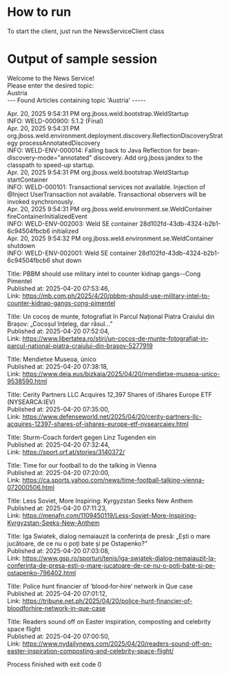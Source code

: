 # How to run

To start the client, just run the NewsServiceClient class

# Output of sample session

Welcome to the News Service!  
Please enter the desired topic:  
Austria  
--- Found Articles containing topic 'Austria' ----- 

Apr. 20, 2025 9:54:31 PM org.jboss.weld.bootstrap.WeldStartup <clinit>  
INFO: WELD-000900: 5.1.2 (Final)  
Apr. 20, 2025 9:54:31 PM org.jboss.weld.environment.deployment.discovery.ReflectionDiscoveryStrategy processAnnotatedDiscovery  
INFO: WELD-ENV-000014: Falling back to Java Reflection for bean-discovery-mode="annotated" discovery. Add org.jboss:jandex to the classpath to speed-up startup.  
Apr. 20, 2025 9:54:31 PM org.jboss.weld.bootstrap.WeldStartup startContainer  
INFO: WELD-000101: Transactional services not available. Injection of @Inject UserTransaction not available. Transactional observers will be invoked synchronously.  
Apr. 20, 2025 9:54:31 PM org.jboss.weld.environment.se.WeldContainer fireContainerInitializedEvent  
INFO: WELD-ENV-002003: Weld SE container 28d102fd-43db-4324-b2b1-6c94504fbcb6 initialized  
Apr. 20, 2025 9:54:32 PM org.jboss.weld.environment.se.WeldContainer shutdown  
INFO: WELD-ENV-002001: Weld SE container 28d102fd-43db-4324-b2b1-6c94504fbcb6 shut down

Title: PBBM should use military intel to counter kidnap gangs--Cong Pimentel  
Published at: 2025-04-20 07:53:46,  
Link: https://mb.com.ph/2025/4/20/pbbm-should-use-military-intel-to-counter-kidnap-gangs-cong-pimentel

Title: Un cocoș de munte, fotografiat în Parcul Național Piatra Craiului din Brașov: „Cocoșul înțeleg, dar râsul...”  
Published at: 2025-04-20 07:52:04,  
Link: https://www.libertatea.ro/stiri/un-cocos-de-munte-fotografiat-in-parcul-national-piatra-craiului-din-brasov-5277919

Title: Mendietxe Museoa, único  
Published at: 2025-04-20 07:38:18,  
Link: https://www.deia.eus/bizkaia/2025/04/20/mendietxe-museoa-unico-9538590.html

Title: Cerity Partners LLC Acquires 12,397 Shares of iShares Europe ETF (NYSEARCA:IEV)  
Published at: 2025-04-20 07:35:00,  
Link: https://www.defenseworld.net/2025/04/20/cerity-partners-llc-acquires-12397-shares-of-ishares-europe-etf-nysearcaiev.html

Title: Sturm-Coach fordert gegen Linz Tugenden ein  
Published at: 2025-04-20 07:32:44,  
Link: https://sport.orf.at/stories/3140372/

Title: Time for our football to do the talking in Vienna  
Published at: 2025-04-20 07:20:00,  
Link: https://ca.sports.yahoo.com/news/time-football-talking-vienna-072000506.html

Title: Less Soviet, More Inspiring: Kyrgyzstan Seeks New Anthem  
Published at: 2025-04-20 07:11:23,  
Link: https://menafn.com/1109450119/Less-Soviet-More-Inspiring-Kyrgyzstan-Seeks-New-Anthem

Title: Iga Swiatek, dialog nemaiauzit la conferința de presă: „Ești o mare jucătoare, de ce nu o poți bate și pe Ostapenko?”  
Published at: 2025-04-20 07:03:08,  
Link: https://www.gsp.ro/sporturi/tenis/iga-swiatek-dialog-nemaiauzit-la-conferinta-de-presa-esti-o-mare-jucatoare-de-ce-nu-o-poti-bate-si-pe-ostapenko-796402.html

Title: Police hunt financier of ‘blood‐for‐hire’ network in Que case  
Published at: 2025-04-20 07:01:12,  
Link: https://tribune.net.ph/2025/04/20/police-hunt-financier-of-bloodforhire-network-in-que-case

Title: Readers sound off on Easter inspiration, composting and celebrity space flight  
Published at: 2025-04-20 07:00:50,  
Link: https://www.nydailynews.com/2025/04/20/readers-sound-off-on-easter-inspiration-composting-and-celebrity-space-flight/

Process finished with exit code 0   